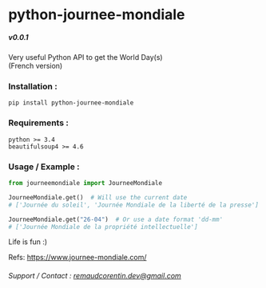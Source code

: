# python-journee-mondiale
##### v0.0.1

Very useful Python API to get the World Day(s)  
(French version)

### Installation :
`pip install python-journee-mondiale`  

### Requirements :
`python >= 3.4`  
`beautifulsoup4 >= 4.6`  

### Usage / Example :

```python
from journeemondiale import JourneeMondiale

JourneeMondiale.get()  # Will use the current date
# ['Journée du soleil', 'Journée Mondiale de la liberté de la presse']

JourneeMondiale.get("26-04")  # Or use a date format 'dd-mm'
# ['Journée Mondiale de la propriété intellectuelle']
```  

Life is fun :)  

Refs: https://www.journee-mondiale.com/  

###### Support / Contact : remaudcorentin.dev@gmail.com


